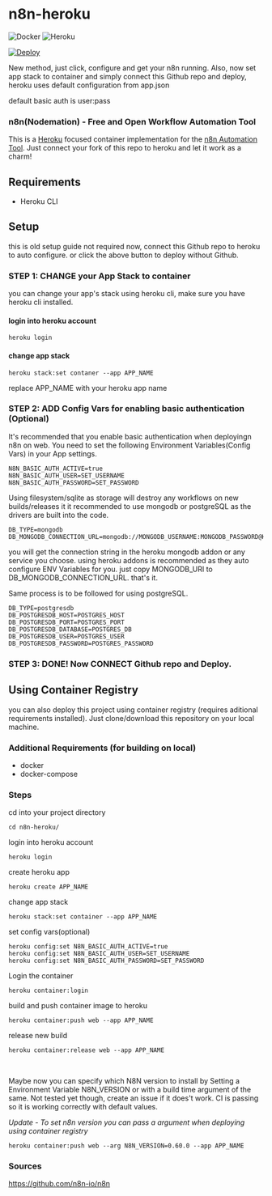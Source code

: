 # n8n-heroku

![Docker](https://github.com/sarveshwarge/n8n-heroku/workflows/Docker/badge.svg) ![Heroku](https://github.com/sarveshwarge/n8n-heroku/workflows/Heroku/badge.svg)

[![Deploy](https://www.herokucdn.com/deploy/button.svg)](https://heroku.com/deploy?template=https://github.com/nicolaslima/n8n-heroku)

New method, just click, configure and get your n8n running.
Also, now set app stack to container and simply connect this Github repo and deploy, heroku uses default configuration from app.json

default basic auth is user:pass

### n8n(Nodemation) - Free and Open Workflow Automation Tool

This is a [Heroku](https://heroku.com/) focused container implementation for the [n8n Automation Tool](https://n8n.io/). Just connect your fork of this repo to heroku and let it work as a charm!

## Requirements
* Heroku CLI

## Setup

this is old setup guide not required now, connect this Github repo to heroku to auto configure. or click the above button to deploy without Github.

### STEP 1: CHANGE your App Stack to container
you can change your app's stack using heroku cli, make sure you have heroku cli installed.

#### login into heroku account
    heroku login

#### change app stack
    heroku stack:set contaner --app APP_NAME
replace APP_NAME with your heroku app name

### STEP 2: ADD Config Vars for enabling basic authentication (Optional)
It's recommended that you enable basic authentication when deployingn n8n on web. You need to set the following Environment Variables(Config Vars) in your App settings.

    N8N_BASIC_AUTH_ACTIVE=true
    N8N_BASIC_AUTH_USER=SET_USERNAME
    N8N_BASIC_AUTH_PASSWORD=SET_PASSWORD
    
Using filesystem/sqlite as storage will destroy any workflows on new builds/releases it it recommended to use mongodb or postgreSQL as the drivers are built into the code.

    DB_TYPE=mongodb
    DB_MONGODB_CONNECTION_URL=mongodb://MONGODB_USERNAME:MONGODB_PASSWORD@HOST:PORT/MONGODB_DATABASE

you will get the connection string in the heroku mongodb addon or any service you choose. using heroku addons is recommended as they auto configure ENV Variables for you. just copy MONGODB_URI to DB_MONGODB_CONNECTION_URL. that's it.

Same process is to be followed for using postgreSQL.
    
    DB_TYPE=postgresdb
    DB_POSTGRESDB_HOST=POSTGRES_HOST
    DB_POSTGRESDB_PORT=POSTGRES_PORT
    DB_POSTGRESDB_DATABASE=POSTGRES_DB
    DB_POSTGRESDB_USER=POSTGRES_USER
    DB_POSTGRESDB_PASSWORD=POSTGRES_PASSWORD
    

### STEP 3: DONE! Now CONNECT Github repo and Deploy.

## Using Container Registry

you can also deploy this project using container registry (requires aditional requirements installed). Just clone/download this repository on your local machine.

### Additional Requirements (for building on local)
* docker
* docker-compose

### Steps
cd into your project directory

    cd n8n-heroku/

login into heroku account
    
    heroku login

create heroku app

    heroku create APP_NAME

change app stack

    heroku stack:set container --app APP_NAME
    
set config vars(optional)

    heroku config:set N8N_BASIC_AUTH_ACTIVE=true
    heroku config:set N8N_BASIC_AUTH_USER=SET_USERNAME
    heroku config:set N8N_BASIC_AUTH_PASSWORD=SET_PASSWORD

Login the container

    heroku container:login

build and push container image to heroku

    heroku container:push web --app APP_NAME
    
release new build

    heroku container:release web --app APP_NAME
    
<br />

Maybe now you can specify which N8N version to install by Setting a Environment Variable N8N_VERSION or with a build time argument of the same. Not tested yet though, create an issue if it does't work. CI is passing so it is working correctly with default values.

_Update - To set n8n version you can pass a argument when deploying using container registry_

    heroku container:push web --arg N8N_VERSION=0.60.0 --app APP_NAME

### Sources

https://github.com/n8n-io/n8n
